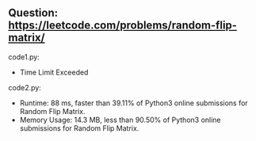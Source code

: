 ## Question: https://leetcode.com/problems/random-flip-matrix/

code1.py:
* Time Limit Exceeded

code2.py:
* Runtime: 88 ms, faster than 39.11% of Python3 online submissions for Random Flip Matrix.
* Memory Usage: 14.3 MB, less than 90.50% of Python3 online submissions for Random Flip Matrix.